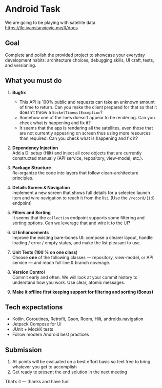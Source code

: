 # Android Task
We are going to be playing with satellite data. https://tle.ivanstanojevic.me/#/docs

## Goal
Complete and polish the provided project to showcase your everyday development habits: architecture choices, debugging skills, UI craft, tests, and versioning.

## What you must do

1. **Bugfix**
   - This API is 100% public and requests can take an unknown amount of time to return. Can you make the client prepared for that so that it doesn't throw a `SocketTimeoutException`?
   - Somehow one of the lines doesn't appear to be rendering. Can you check what is happening and fix it?
   - It seems that the app is rendering all the satellites, even those that are not currently appearing on screen thus using more resources than required. Can you check what is happening and fix it?

2. **Dependency Injection**  
   Add a DI setup (Hilt) and inject all core objects that are currently constructed manually (API service, repository, view-model, etc.).

3. **Package Structure**  
   Re-organize the code into layers that follow clean-architecture principles.

4. **Details Screen & Navigation**  
   Implement a new screen that shows full details for a selected launch item and wire navigation to reach it from the list. (Use the `/record/{id}` endpoint)

5. **Filters and Sorting**  
   It seems that the `collection` endpoint supports some filtering and sorting options. Can we leverage that and wire it to the UI?

6. **UI Enhancements**  
   Improve the existing bare-bones UI: compose a clearer layout, handle loading / error / empty states, and make the list pleasant to use.

7. **Unit Tests (100 % on one class)**  
   Choose **one** of the following classes — repository, view-model, or API service — and reach full line & branch coverage.

8. **Version Control**  
   Commit early and often. We will look at your commit history to understand how you work. Use clear, atomic messages.

9. **Make it offline first keeping support for filtering and sorting (Bonus)**

## Tech expectations

- Kotlin, Coroutines, Retrofit, Gson, Room, Hilt, androidx.navigation
- Jetpack Compose for UI
- JUnit + MockK tests
- Follow modern Android best practices

## Submission

1. All points will be evaluated on a best effort basis so feel free to bring whatever you get to accomplish
2. Get ready to present the end solution in the next meeting

That’s it — thanks and have fun!
